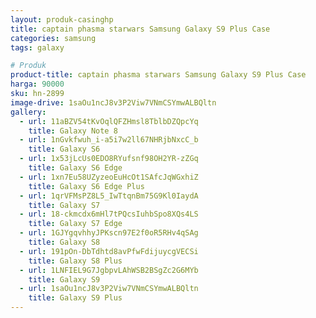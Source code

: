 ```yaml
---
layout: produk-casinghp
title: captain phasma starwars Samsung Galaxy S9 Plus Case
categories: samsung
tags: galaxy

# Produk
product-title: captain phasma starwars Samsung Galaxy S9 Plus Case
harga: 90000
sku: hn-2899
image-drive: 1saOu1ncJ8v3P2Viw7VNmCSYmwALBQltn
gallery:
  - url: 11aBZV54tKvOqlQFZHmsl8TblbDZQpcYq
    title: Galaxy Note 8
  - url: 1nGvkfwuh_i-a5i7w2ll67NHRjbNxcC_b
    title: Galaxy S6
  - url: 1x53jLcUs0EDO8RYufsnf98OH2YR-zZGq
    title: Galaxy S6 Edge
  - url: 1xn7Eu58UZyzeoEuHcOt1SAfcJqWGxhiZ
    title: Galaxy S6 Edge Plus
  - url: 1qrVFMsPZ8L5_IwTtqnBm75G9Kl0IaydA
    title: Galaxy S7
  - url: 18-ckmcdx6mHl7tPQcsIuhbSpo8XQs4LS
    title: Galaxy S7 Edge
  - url: 1GJYgqvhhyJPKscn97E2f0oR5RHv4qSAg
    title: Galaxy S8
  - url: 191pOn-DbTdhtd8avPfwFdijuycgVECSi
    title: Galaxy S8 Plus
  - url: 1LNFIEL9G7JgbpvLAhWSB2BSgZc2G6MYb
    title: Galaxy S9
  - url: 1saOu1ncJ8v3P2Viw7VNmCSYmwALBQltn
    title: Galaxy S9 Plus
---
```


